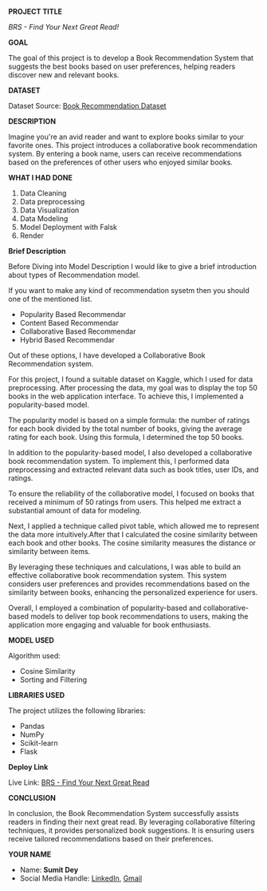 **PROJECT TITLE**

<!-- if any of the topics seem irrelavent - please ignore -->

<i>BRS - Find Your Next Great Read!</i>

**GOAL**

The goal of this project is to develop a Book Recommendation System that suggests the best books based on user preferences, helping readers discover new and relevant books.

**DATASET**

Dataset Source: [Book Recommendation Dataset](https://www.kaggle.com/datasets/arashnic/book-recommendation-dataset)

**DESCRIPTION**

Imagine you're an avid reader and want to explore books similar to your favorite ones. This project introduces a collaborative book recommendation system. By entering a book name, users can receive recommendations based on the preferences of other users who enjoyed similar books.

**WHAT I HAD DONE**

1. Data Cleaning
2. Data preprocessing
3. Data Visualization
4. Data Modeling
5. Model Deployment with Falsk
6. Render

**Brief Description**

Before Diving into Model Description I would like to give a brief introduction about types of Recommendation model.

If you want to make any kind of recommendation sysetm then you should one of the mentioned list.

- Popularity Based Recommendar
- Content Based Recommendar
- Collaborative Based Recommendar
- Hybrid Based Recommendar

Out of these options, I have developed a Collaborative Book Recommendation system.

For this project, I found a suitable dataset on Kaggle, which I used for data preprocessing. After processing the data, my goal was to display the top 50 books in the web application interface. To achieve this, I implemented a popularity-based model.

The popularity model is based on a simple formula: the number of ratings for each book divided by the total number of books, giving the average rating for each book. Using this formula, I determined the top 50 books.

In addition to the popularity-based model, I also developed a collaborative book recommendation system. To implement this, I performed data preprocessing and extracted relevant data such as book titles, user IDs, and ratings.

To ensure the reliability of the collaborative model, I focused on books that received a minimum of 50 ratings from users. This helped me extract a substantial amount of data for modeling.

Next, I applied a technique called pivot table, which allowed me to represent the data more intuitively.After that I calculated the cosine similarity between each book and other books. The cosine similarity measures the distance or similarity between items.

By leveraging these techniques and calculations, I was able to build an effective collaborative book recommendation system. This system considers user preferences and provides recommendations based on the similarity between books, enhancing the personalized experience for users.

Overall, I employed a combination of popularity-based and collaborative-based models to deliver top book recommendations to users, making the application more engaging and valuable for book enthusiasts.

**MODEL USED**

Algorithm used:

- Cosine Similarity
- Sorting and Filtering

**LIBRARIES USED**

The project utilizes the following libraries:

- Pandas
- NumPy
- Scikit-learn
- Flask

**Deploy Link**

Live Link: [BRS - Find Your Next Great Read](https://www.kaggle.com/datasets/arashnic/book-recommendation-dataset)

**CONCLUSION**

In conclusion, the Book Recommendation System successfully assists readers in finding their next great read. By leveraging collaborative filtering techniques, it provides personalized book suggestions. It is ensuring users receive tailored recommendations based on their preferences.

**YOUR NAME**

- Name: <b>Sumit Dey</b>
- Social Media Handle: [LinkedIn](https://www.linkedin.com/in/sumit-dey-459426222/), [Gmail](sumitdeyodisha@gmail.com)
